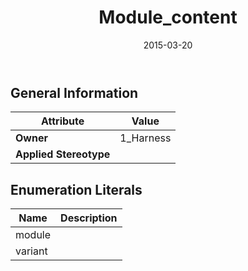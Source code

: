 ﻿---
title: Module_content
toc: false
type: specs
date: "2015-03-20"
draft: false
specification: KBL
version: 2.4.sr1
documentType: "Recommendation"
elementType: Class
classes:
  - Module_content
menu_name: kbl-2.4.sr1
---


## General Information

| Attribute               | Value |
|-------------------------|-------|
| **Owner**               | 1_Harness |
| **Applied Stereotype**  |   |

## Enumeration Literals
| Name          | **Description** |
|---------------|-----------------|
| module |  |
| variant |  |
